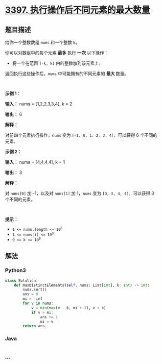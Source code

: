 # [3397. 执行操作后不同元素的最大数量](https://leetcode.cn/problems/maximum-number-of-distinct-elements-after-operations)

## 题目描述

<!-- 这里写题目描述 -->

<p>给你一个整数数组 <code>nums</code> 和一个整数 <code>k</code>。</p>

<p>你可以对数组中的每个元素&nbsp;<strong>最多</strong> 执行 <strong>一次&nbsp;</strong>以下操作：</p>

<ul>
	<li>将一个在范围&nbsp;<code>[-k, k]</code> 内的整数加到该元素上。</li>
</ul>

<p>返回执行这些操作后，<code>nums</code> 中可能拥有的不同元素的&nbsp;<strong>最大&nbsp;</strong>数量。</p>

<p>&nbsp;</p>

<p><strong class="example">示例 1：</strong></p>

<div class="example-block">
<p><strong>输入：</strong> <span class="example-io">nums = [1,2,2,3,3,4], k = 2</span></p>

<p><strong>输出：</strong> <span class="example-io">6</span></p>

<p><strong>解释：</strong></p>

<p>对前四个元素执行操作，<code>nums</code> 变为 <code>[-1, 0, 1, 2, 3, 4]</code>，可以获得 6 个不同的元素。</p>
</div>

<p><strong class="example">示例 2：</strong></p>

<div class="example-block">
<p><strong>输入：</strong> <span class="example-io">nums = [4,4,4,4], k = 1</span></p>

<p><strong>输出：</strong> <span class="example-io">3</span></p>

<p><strong>解释：</strong></p>

<p>对 <code>nums[0]</code> 加 -1，以及对 <code>nums[1]</code> 加 1，<code>nums</code> 变为 <code>[3, 5, 4, 4]</code>，可以获得 3 个不同的元素。</p>
</div>

<p>&nbsp;</p>

<p><strong>提示：</strong></p>

<ul>
	<li><code>1 &lt;= nums.length &lt;= 10<sup>5</sup></code></li>
	<li><code>1 &lt;= nums[i] &lt;= 10<sup>9</sup></code></li>
	<li><code>0 &lt;= k &lt;= 10<sup>9</sup></code></li>
</ul>


## 解法

<!-- 这里可写通用的实现逻辑 -->

<!-- tabs:start -->

### **Python3**

<!-- 这里可写当前语言的特殊实现逻辑 -->

```python
class Solution:
    def maxDistinctElements(self, nums: List[int], k: int) -> int:
        nums.sort()
        ans = 0
        mi = -inf
        for v in nums: 
            v = min(max(v - k, mi + 1), v + k)
            if v > mi:
                ans += 1
                mi = v
        return ans 
```

### **Java**

<!-- 这里可写当前语言的特殊实现逻辑 -->

```java

```

### **...**

```

```

<!-- tabs:end -->
